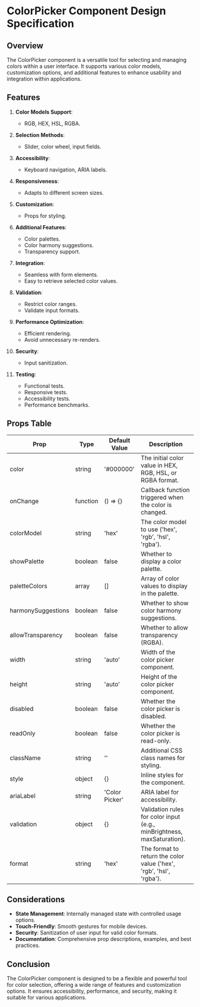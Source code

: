 # ColorPicker Component Design Specification

## Overview

The ColorPicker component is a versatile tool for selecting and managing colors within a user interface. It supports various color models, customization options, and additional features to enhance usability and integration within applications.

## Features

1. **Color Models Support**: 
   - RGB, HEX, HSL, RGBA.

2. **Selection Methods**: 
   - Slider, color wheel, input fields.

3. **Accessibility**: 
   - Keyboard navigation, ARIA labels.

4. **Responsiveness**: 
   - Adapts to different screen sizes.

5. **Customization**: 
   - Props for styling.

6. **Additional Features**:
   - Color palettes.
   - Color harmony suggestions.
   - Transparency support.

7. **Integration**:
   - Seamless with form elements.
   - Easy to retrieve selected color values.

8. **Validation**:
   - Restrict color ranges.
   - Validate input formats.

9. **Performance Optimization**:
   - Efficient rendering.
   - Avoid unnecessary re-renders.

10. **Security**:
    - Input sanitization.

11. **Testing**:
    - Functional tests.
    - Responsive tests.
    - Accessibility tests.
    - Performance benchmarks.

## Props Table

| Prop                | Type                  | Default Value | Description                                                                 |
|---------------------|-----------------------|---------------|-----------------------------------------------------------------------------|
| color              | string                | '#000000'     | The initial color value in HEX, RGB, HSL, or RGBA format.                  |
| onChange           | function              | () => {}       | Callback function triggered when the color is changed.                      |
| colorModel         | string                | 'hex'         | The color model to use ('hex', 'rgb', 'hsl', 'rgba').                     |
| showPalette        | boolean               | false         | Whether to display a color palette.                                        |
| paletteColors      | array<string>         | []            | Array of color values to display in the palette.                            |
| harmonySuggestions | boolean               | false         | Whether to show color harmony suggestions.                                 |
| allowTransparency  | boolean               | false         | Whether to allow transparency (RGBA).                                       |
| width              | string                | 'auto'        | Width of the color picker component.                                       |
| height             | string                | 'auto'        | Height of the color picker component.                                      |
| disabled           | boolean               | false         | Whether the color picker is disabled.                                       |
| readOnly           | boolean               | false         | Whether the color picker is read-only.                                      |
| className          | string                | ''            | Additional CSS class names for styling.                                     |
| style              | object                | {}            | Inline styles for the component.                                           |
| ariaLabel          | string                | 'Color Picker'| ARIA label for accessibility.                                              |
| validation         | object                | {}            | Validation rules for color input (e.g., minBrightness, maxSaturation).      |
| format             | string                | 'hex'         | The format to return the color value ('hex', 'rgb', 'hsl', 'rgba').        |

## Considerations

- **State Management**: Internally managed state with controlled usage options.
- **Touch-Friendly**: Smooth gestures for mobile devices.
- **Security**: Sanitization of user input for valid color formats.
- **Documentation**: Comprehensive prop descriptions, examples, and best practices.

## Conclusion

The ColorPicker component is designed to be a flexible and powerful tool for color selection, offering a wide range of features and customization options. It ensures accessibility, performance, and security, making it suitable for various applications.